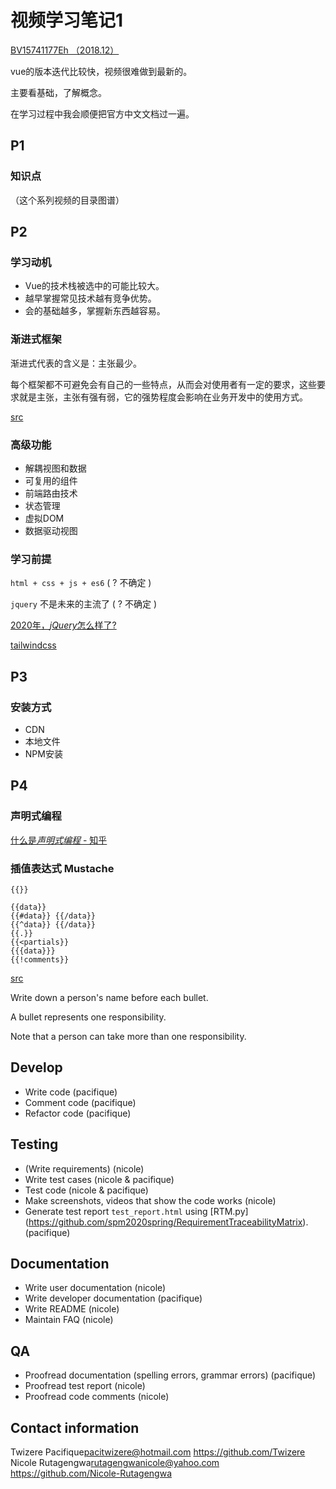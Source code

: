 # 视频学习笔记1

[BV15741177Eh （2018.12）](https://www.bilibili.com/video/BV15741177Eh)

vue的版本迭代比较快，视频很难做到最新的。

主要看基础，了解概念。

在学习过程中我会顺便把官方中文文档过一遍。

## P1

### 知识点

（这个系列视频的目录图谱）

## P2

### 学习动机

- Vue的技术栈被选中的可能比较大。
- 越早掌握常见技术越有竞争优势。
- 会的基础越多，掌握新东西越容易。

### 渐进式框架

渐进式代表的含义是：主张最少。

每个框架都不可避免会有自己的一些特点，从而会对使用者有一定的要求，这些要求就是主张，主张有强有弱，它的强势程度会影响在业务开发中的使用方式。

[src](https://www.zhihu.com/question/51907207)

### 高级功能

- 解耦视图和数据
- 可复用的组件
- 前端路由技术
- 状态管理
- 虚拟DOM
- 数据驱动视图

### 学习前提

`html + css + js + es6` ( ? 不确定 )

`jquery` 不是未来的主流了 ( ? 不确定 )

[2020年，*jQuery*怎么样了?](https://www.zhihu.com/question/365278222/answer/1005837109)

[tailwindcss](https://www.tailwindcss.cn/)

## P3

### 安装方式

- CDN
- 本地文件
- NPM安装

## P4

### 声明式编程

[什么是*声明式编程* - 知乎](http://www.baidu.com/link?url=Cy3_a-T-tTmFRaCLyXWXRN3JObtA_DEaLT9D6qr1ypIm7e5eKgXFiQHmaVrwS-ri&wd=&eqid=87c75170001c063f000000045e8fbf59)

### 插值表达式 Mustache

`{{}}`

```vue
{{data}}
{{#data}} {{/data}}
{{^data}} {{/data}}
{{.}}
{{<partials}}
{{{data}}}
{{!comments}}
```





[src](http://118.25.96.118/kanboard/?controller=TaskViewController&action=readonly&task_id=197&token=6041313f1be0cc7f77a4eb107cf3933373f6b6fe5b3a33a8c7acbfda341f)

Write down a person's name before each bullet.

A bullet represents one responsibility.

Note that a person can take more than one responsibility.

## Develop

- Write code  (pacifique)
- Comment code   (pacifique)
- Refactor code   (pacifique)

## Testing

- (Write requirements)   (nicole)
- Write test cases (nicole & pacifique)
- Test code  (nicole & pacifique)
- Make screenshots, videos that show the code works  (nicole)
- Generate test report `test_report.html` using [RTM.py] (https://github.com/spm2020spring/RequirementTraceabilityMatrix). (pacifique)

## Documentation

- Write user documentation       (nicole)
- Write developer documentation  (pacifique)
- Write README   (nicole)
- Maintain FAQ     (nicole)

## QA

- Proofread documentation (spelling errors, grammar errors)   (pacifique)
- Proofread test report    (nicole)
- Proofread code comments   (nicole)

## Contact information

Twizere Pacifique[pacitwizere@hotmail.com](mailto:pacitwizere@hotmail.com) https://github.com/Twizere Nicole Rutagengwa[rutagengwanicole@yahoo.com](mailto:rutagengwanicole@yahoo.com) https://github.com/Nicole-Rutagengwa